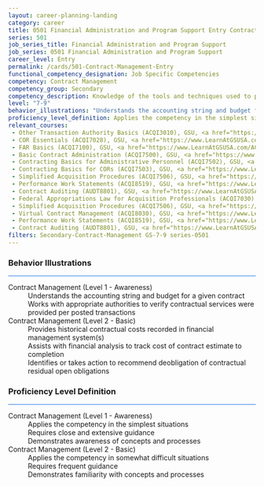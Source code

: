 ```yaml
---
layout: career-planning-landing
category: career
title: 0501 Financial Administration and Program Support Entry Contract Management
series: 501
job_series_title: Financial Administration and Program Support
job_series: 0501 Financial Administration and Program Support
career_level: Entry
permalink: /cards/501-Contract-Management-Entry
functional_competency_designation: Job Specific Competencies
competency: Contract Management
competency_group: Secondary
competency_description: Knowledge of the tools and techniques used to propose, plan, initiate, and manage contracts and other Federal funding instruments and the associated deliverables, deadlines, and contract terms and conditions.
level: "7-9"
behavior_illustrations: "Understands the accounting string and budget for a given contract ? Works with appropriate authorities to verify contractual services were provided per posted transactions ? Provides historical contractual costs recorded in financial management system(s) ? Assists with financial analysis to track cost of contract estimate to completion ? Identifies or takes action to recommend deobligation of contractual residual open obligations"
proficiency_level_definition: Applies the competency in the simplest situations ? Requires close and extensive guidance ? Demonstrates awareness of concepts and processes ? Applies the competency in somewhat difficult situations ? Requires frequent guidance ? Demonstrates familiarity with concepts and processes 
relevant_courses: 
 - Other Transaction Authority Basics (ACQI3010), GSU, <a href="https://www.LearnAtGSUSA.com/ACQI3010">https://www.LearnAtGSUSA.com/ACQI3010</a>
 - COR Essentials (ACQI7028), GSU, <a href="https://www.LearnAtGSUSA.com/ACQI7028">https://www.LearnAtGSUSA.com/ACQI7028</a>
 - FAR Basics (ACQI7100), GSU, <a href="https://www.LearnAtGSUSA.com/ACQI7100">https://www.LearnAtGSUSA.com/ACQI7100</a>
 - Basic Contract Administration (ACQI7500), GSU, <a href="https://www.LearnAtGSUSA.com/ACQI7500">https://www.LearnAtGSUSA.com/ACQI7500</a>
 - Contracting Basics for Administrative Personnel (ACQI7502), GSU, <a href="https://www.LearnAtGSUSA.com/ACQI7502">https://www.LearnAtGSUSA.com/ACQI7502</a>
 - Contracting Basics for CORs (ACQI7503), GSU, <a href="https://www.LearnAtGSUSA.com/ACQI7503">https://www.LearnAtGSUSA.com/ACQI7503</a>
 - Simplified Acquisition Procedures (ACQI7506), GSU, <a href="https://www.LearnAtGSUSA.com/ACQI7506">https://www.LearnAtGSUSA.com/ACQI7506</a>
 - Performance Work Statements (ACQI8519), GSU, <a href="https://www.LearnAtGSUSA.com/ACQI8519">https://www.LearnAtGSUSA.com/ACQI8519</a>
 - Contract Auditing (AUDT8801), GSU, <a href="https://www.LearnAtGSUSA.com/AUDT8801">https://www.LearnAtGSUSA.com/AUDT8801</a>
 - Federal Appropriations Law for Acquisition Professionals (ACQI7030), GSU, <a href="https://www.LearnAtGSUSA.com/ACQI7030">https://www.LearnAtGSUSA.com/ACQI7030</a>
 - Simplified Acquisition Procedures (ACQI7506), GSU, <a href="https://www.LearnAtGSUSA.com/ACQI7510">https://www.LearnAtGSUSA.com/ACQI7510</a>
 - Virtual Contract Management (ACQI8030), GSU, <a href="https://www.LearnAtGSUSA.com/ACQI8030">https://www.LearnAtGSUSA.com/ACQI8030</a>
 - Performance Work Statements (ACQI8519), GSU, <a href="https://www.LearnAtGSUSA.com/ACQI8523">https://www.LearnAtGSUSA.com/ACQI8523</a>
 - Contract Auditing (AUDT8801), GSU, <a href="https://www.LearnAtGSUSA.com/AUDT8805">https://www.LearnAtGSUSA.com/AUDT8805</a>
filters: Secondary-Contract-Management GS-7-9 series-0501
---
```


<div class="desktop:grid-col-6 margin-y-3">
  <div class="border-top-2 bg-white padding-3 shadow-5 height-full members-hover border-1px button-border border-top-blue radius-lg card-text-color">
    <h3>Behavior Illustrations</h3>
    <hr style="background-color: #1b74e0 !important;"/>
    <dl class="text-base card-content-color"><dt>Contract Management (Level 1 - Awareness)</dt><dd>Understands the accounting string and budget for a given contract </dd><dd> Works with appropriate authorities to verify contractual services were provided per posted transactions</dd><dt>Contract Management (Level 2 - Basic)</dt><dd>Provides historical contractual costs recorded in financial management system(s) </dd><dd> Assists with financial analysis to track cost of contract estimate to completion </dd><dd> Identifies or takes action to recommend deobligation of contractual residual open obligations</dd></dl>
  </div>
</div>
<div class="desktop:grid-col-6 margin-y-3">
  <div class="border-top-2 bg-white padding-3 shadow-5 height-full members-hover border-1px button-border border-top-blue radius-lg card-text-color">
    <h3>Proficiency Level Definition</h3>
     <hr style="background-color: #1b74e0 !important;"/>
    <dl class="text-base card-content-color"><dt>Contract Management (Level 1 - Awareness)</dt><dd>Applies the competency in the simplest situations </dd><dd> Requires close and extensive guidance </dd><dd> Demonstrates awareness of concepts and processes</dd><dt>Contract Management (Level 2 - Basic)</dt><dd>Applies the competency in somewhat difficult situations </dd><dd> Requires frequent guidance </dd><dd> Demonstrates familiarity with concepts and processes </dd></dl>
  </div>
</div>